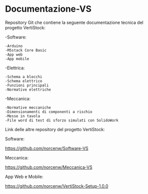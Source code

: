 # Documentazione-VS
Repository Git che contiene la seguente documentazione tecnica del progetto VertiStock:

  -Software:
  
    -Arduino
    -M5stack Core Basic
    -App web
    -App mobile

  -Elettrica:
  
    -Schema a blocchi
    -Schema elettrico
    -Funzioni principali
    -Normative elettriche

  -Meccanica:
  
    -Normative meccaniche
    -Dimensionamenti di componenti a rischio
    -Messe in tavola
    -File word di test di sforzo simulati con SolidoWork

  Link delle altre repository del progetto VertiStock:

  Software:  
  
  https://github.com/norcenw/Software-VS

  Meccanica:
  
  https://github.com/norcenw/Meccanica-VS

  App Web e Mobile:
  
  https://github.com/norcenw/VertiStock-Setup-1.0.0
  
  

